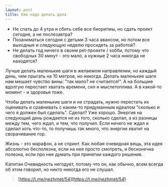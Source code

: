 ```yaml
---
layout: post
title: Как надо делать дела
---
```


- Не спать до 4 утра и сбить себе все биоритмы, но сдать проект сегодня, а не послезавтра?
- Позаниматься сегодня с детьми 3 часа авансом, но потом все выходные и следующую неделю просидеть за работой?
- Не делать год ничего в своем pet-проекте / хобби, потому что свободных 30 минут - это мало, а нужные 2 часа никогда не находятся?

Лучше делать маленькие шаги в желаемом направлении, но каждый день, чем прыгать на 10 метров, но никогда. Делать маленькие шаги нам мешает чувство вины: "так мало? не считается!". А на большие вдолгую перестает хватать времени, сил и мыслетоплива. А в какой-то момент - и здоровья тоже.

Чтобы делать маленькие шаги и не страдать, нужно перестать их оценивать и сравнивать с каким-то придуманным идеалом "сколько и чего я должен был сделать". Сделал? Уже хорошо. Энергия на следующий день рождается не из того, сколько сделал, а из разницы между тем, чего ждал, и тем, что получил. Если ничего не ждал и сделал хоть что-то, то получишь так много, что энергии хватит на сворачивание гор.

Жизнь - это марафон, а не спринт. Как любая очевидная вещь, эта идея абсолютно бесполезна, если на нее просто смотреть, и бесконечна полезна, если про нее думать при принятии каждого решения.

Капитан Очевидность негодует, потому что он, как обычно, всем всегда об этом говорил, но никто никогда его не слушал.

> [https://t.me/nezhmet/54](https://t.me/nezhmet/54)
